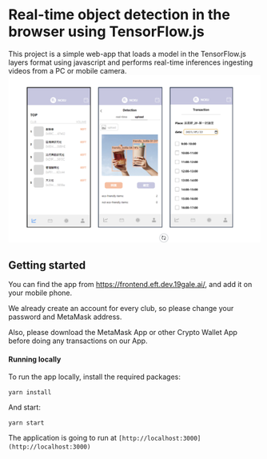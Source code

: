# Real-time object detection in the browser using TensorFlow.js

This project is a simple web-app that loads a model in the TensorFlow.js layers format using javascript and performs real-time inferences ingesting videos from a PC or mobile camera.
![home](tradingapp.png)

## Getting started

You can find the app from https://frontend.eft.dev.19gale.ai/, and add it on your mobile phone.

We already create an account for every club, so please change your password and MetaMask address. 

Also, please download the MetaMask App or other Crypto Wallet App before doing any transactions on our App.

#### Running locally
To run the app locally, install the required packages:

```
yarn install
```

And start:

```
yarn start
```

The application is going to run at `[http://localhost:3000](http://localhost:3000)` 


